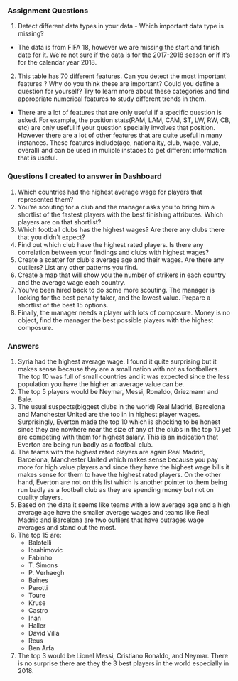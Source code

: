 ### Assignment Questions

1. Detect different data types in your data - Which important data type is missing?
- The data is from FIFA 18, however we are missing the start and finish date for it. We're not sure if the data is for the 2017-2018 season or if it's for the calendar year 2018.
2. This table has 70 different features. Can you detect the most important features ? Why do you think these are important? Could you define a question for yourself? Try to learn more about these categories and find appropriate numerical features to study different trends in them.
- There are a lot of features that are only useful if a specific question is asked. For example, the position stats(RAM, LAM, CAM, ST, LW, RW, CB, etc) are only useful if your question specially involves that position. However there are a lot of other features that are quite useful in many instances. These features include(age, nationality, club, wage, value, overall) and can be used in muliple instaces to get different information that is useful.

### Questions I created to answer in Dashboard

1. Which countries had the highest average wage for players that represented them?
2. You're scouting for a club and the manager asks you to bring him a shortlist of the fastest players with the best finishing attributes. Which players are on that shortlist?
3. Which football clubs has the highest wages? Are there any clubs there that you didn't expect?
4. Find out which club have the highest rated players. Is there any correlation between your findings and clubs with highest wages?
5. Create a scatter for club's average age and their wages. Are there any outliers? List any other patterns you find.
6. Create a map that will show you the number of strikers in each country and the average wage each country. 
7. You've been hired back to do some more scouting. The manager is looking for the best penalty taker, and the lowest value. Prepare a shortlist of the best 15 options.
8. Finally, the manager needs a player with lots of composure. Money is no object, find the manager the best possible players with the highest composure.

### Answers

1. Syria had the highest average wage. I found it quite surprising but it makes sense because they are a small nation with not as footballers. The top 10 was full of small countries and it was expected since the less population you have the higher an average value can be.
2. The top 5 players would be Neymar, Messi, Ronaldo, Griezmann and Bale.
3. The usual suspects(biggest clubs in the world) Real Madrid, Barcelona and Manchester United are the top in in highest player wages. Surprisingly, Everton made the top 10 which is shocking to be honest since they are nowhere near the size of any of the clubs in the top 10 yet are competing with them for highest salary. This is an indication that Everton are being run badly as a football club.
4. The teams with the highest rated players are again Real Madrid, Barcelona, Manchester United which makes sense because you pay more for high value players and since they have the highest wage bills it makes sense for them to have the highest rated players. On the other hand, Everton are not on this list which is another pointer to them being run badly as a football club as they are spending money but not on quality players.
5. Based on the data it seems like teams with a low average age and a high average age have the smaller average wages and teams like Real Madrid and Barcelona are two outliers that have outrages wage averages and stand out the most.
7. The top 15 are: 
    - Balotelli
    - Ibrahimovic
    - Fabinho 
    - T. Simons
    - P. Verhaegh
    - Baines
    - Perotti
    - Toure
    - Kruse 
    - Castro
    - Inan 
    - Haller
    - David Villa
    - Reus
    - Ben Arfa
8. The top 3 would be Lionel Messi, Cristiano Ronaldo, and Neymar. There is no surprise there are they the 3 best players in the world especially in 2018.